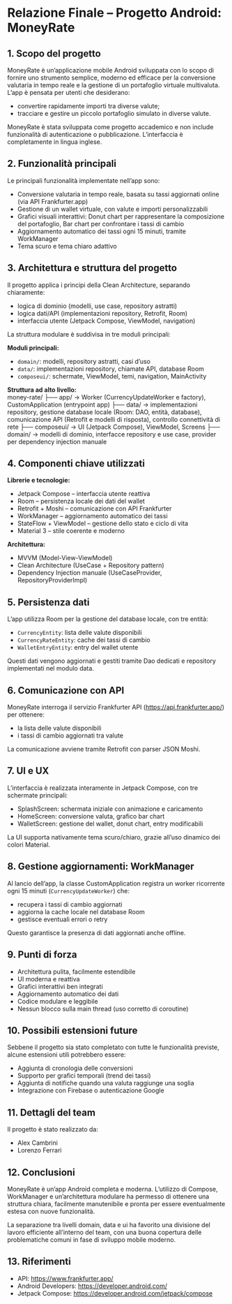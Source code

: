 # Relazione Finale – Progetto Android: MoneyRate

## 1. Scopo del progetto
MoneyRate è un’applicazione mobile Android sviluppata con lo scopo di fornire uno strumento semplice, moderno ed efficace per la conversione valutaria in tempo reale e la gestione di un portafoglio virtuale multivaluta.  
L’app è pensata per utenti che desiderano:
- convertire rapidamente importi tra diverse valute;
- tracciare e gestire un piccolo portafoglio simulato in diverse valute.

MoneyRate è stata sviluppata come progetto accademico e non include funzionalità di autenticazione o pubblicazione. L’interfaccia è completamente in lingua inglese.

## 2. Funzionalità principali
Le principali funzionalità implementate nell’app sono:
- Conversione valutaria in tempo reale, basata su tassi aggiornati online (via API Frankfurter.app)
- Gestione di un wallet virtuale, con valute e importi personalizzabili
- Grafici visuali interattivi: Donut chart per rappresentare la composizione del portafoglio, Bar chart per confrontare i tassi di cambio
- Aggiornamento automatico dei tassi ogni 15 minuti, tramite WorkManager
- Tema scuro e tema chiaro adattivo

## 3. Architettura e struttura del progetto
Il progetto applica i principi della Clean Architecture, separando chiaramente:
- logica di dominio (modelli, use case, repository astratti)
- logica dati/API (implementazioni repository, Retrofit, Room)
- interfaccia utente (Jetpack Compose, ViewModel, navigation)

La struttura modulare è suddivisa in tre moduli principali:

**Moduli principali:**

- `domain/`: modelli, repository astratti, casi d’uso
- `data/`: implementazioni repository, chiamate API, database Room
- `composeui/`: schermate, ViewModel, temi, navigation, MainActivity

**Struttura ad alto livello:**  
money-rate/
├── app/ → Worker (CurrencyUpdateWorker e factory), CustomApplication (entrypoint app)
├── data/ → implementazioni repository, gestione database locale (Room: DAO, entità, database), comunicazione API (Retrofit e modelli di risposta), controllo connettività di rete
├── composeui/ → UI (Jetpack Compose), ViewModel, Screens
├── domain/ → modelli di dominio, interfacce repository e use case, provider per dependency injection manuale


## 4. Componenti chiave utilizzati
**Librerie e tecnologie:**
- Jetpack Compose – interfaccia utente reattiva
- Room – persistenza locale dei dati del wallet
- Retrofit + Moshi – comunicazione con API Frankfurter
- WorkManager – aggiornamento automatico dei tassi
- StateFlow + ViewModel – gestione dello stato e ciclo di vita
- Material 3 – stile coerente e moderno

**Architettura:**
- MVVM (Model-View-ViewModel)
- Clean Architecture (UseCase + Repository pattern)
- Dependency Injection manuale (UseCaseProvider, RepositoryProviderImpl)

## 5. Persistenza dati
L’app utilizza Room per la gestione del database locale, con tre entità:
- `CurrencyEntity`: lista delle valute disponibili
- `CurrencyRateEntity`: cache dei tassi di cambio
- `WalletEntryEntity`: entry del wallet utente

Questi dati vengono aggiornati e gestiti tramite Dao dedicati e repository implementati nel modulo data.

## 6. Comunicazione con API
MoneyRate interroga il servizio Frankfurter API (https://api.frankfurter.app/) per ottenere:
- la lista delle valute disponibili
- i tassi di cambio aggiornati tra valute

La comunicazione avviene tramite Retrofit con parser JSON Moshi.

## 7. UI e UX
L’interfaccia è realizzata interamente in Jetpack Compose, con tre schermate principali:
- SplashScreen: schermata iniziale con animazione e caricamento
- HomeScreen: conversione valuta, grafico bar chart
- WalletScreen: gestione del wallet, donut chart, entry modificabili

La UI supporta nativamente tema scuro/chiaro, grazie all’uso dinamico dei colori Material.

## 8. Gestione aggiornamenti: WorkManager
Al lancio dell’app, la classe CustomApplication registra un worker ricorrente ogni 15 minuti (`CurrencyUpdateWorker`) che:
- recupera i tassi di cambio aggiornati
- aggiorna la cache locale nel database Room
- gestisce eventuali errori o retry

Questo garantisce la presenza di dati aggiornati anche offline.

## 9. Punti di forza
- Architettura pulita, facilmente estendibile
- UI moderna e reattiva
- Grafici interattivi ben integrati
- Aggiornamento automatico dei dati
- Codice modulare e leggibile
- Nessun blocco sulla main thread (uso corretto di coroutine)

## 10. Possibili estensioni future
Sebbene il progetto sia stato completato con tutte le funzionalità previste, alcune estensioni utili potrebbero essere:
- Aggiunta di cronologia delle conversioni
- Supporto per grafici temporali (trend dei tassi)
- Aggiunta di notifiche quando una valuta raggiunge una soglia
- Integrazione con Firebase o autenticazione Google

## 11. Dettagli del team
Il progetto è stato realizzato da:
- Alex Cambrini
- Lorenzo Ferrari

## 12. Conclusioni
MoneyRate è un’app Android completa e moderna. L’utilizzo di Compose, WorkManager e un’architettura modulare ha permesso di ottenere una struttura chiara, facilmente manutenibile e pronta per essere eventualmente estesa con nuove funzionalità.

La separazione tra livelli domain, data e ui ha favorito una divisione del lavoro efficiente all’interno del team, con una buona copertura delle problematiche comuni in fase di sviluppo mobile moderno.

## 13. Riferimenti
- API: https://www.frankfurter.app/
- Android Developers: https://developer.android.com/
- Jetpack Compose: https://developer.android.com/jetpack/compose  
